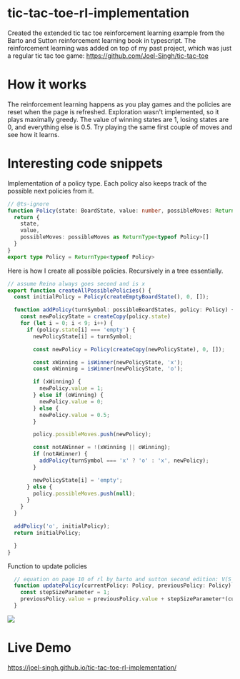 # tic-tac-toe-rl-implementation
Created the extended tic tac toe reinforcement learning example from the Barto and Sutton reinforcement learning book in typescript. The reinforcement learning was added on top of my past project, which was just a regular tic tac toe game: https://github.com/Joel-Singh/tic-tac-toe

# How it works
The reinforcement learning happens as you play games and the policies are reset when the page is refreshed. Exploration wasn't implemented, so it plays maximally greedy. The value of winning states are 1, losing states are 0, and everything else is 0.5. Try playing the same first couple of moves and see how it learns.

# Interesting code snippets
Implementation of a policy type. Each policy also keeps track of the possible next policies from it.
```typescript
// @ts-ignore
function Policy(state: BoardState, value: number, possibleMoves: ReturnType<typeof Policy>[]) {
  return {
    state,
    value,
    possibleMoves: possibleMoves as ReturnType<typeof Policy>[]
  }
}
export type Policy = ReturnType<typeof Policy>
```

Here is how I create all possible policies. Recursively in a tree essentially.
```typescript
// assume Reino always goes second and is x
export function createAllPossiblePolicies() {
  const initialPolicy = Policy(createEmptyBoardState(), 0, []);

  function addPolicy(turnSymbol: possibleBoardStates, policy: Policy) {
    const newPolicyState = createCopy(policy.state)
    for (let i = 0; i < 9; i++) {
      if (policy.state[i] === 'empty') {
        newPolicyState[i] = turnSymbol;

        const newPolicy = Policy(createCopy(newPolicyState), 0, []);

        const xWinning = isWinner(newPolicyState, 'x');
        const oWinning = isWinner(newPolicyState, 'o');

        if (xWinning) {
          newPolicy.value = 1;
        } else if (oWinning) {
          newPolicy.value = 0;
        } else {
          newPolicy.value = 0.5;
        }

        policy.possibleMoves.push(newPolicy);

        const notAWinner = !(xWinning || oWinning);
        if (notAWinner) {
          addPolicy(turnSymbol === 'x' ? 'o' : 'x', newPolicy);
        }

        newPolicyState[i] = 'empty';
      } else {
        policy.possibleMoves.push(null);
      }
    }
  }

  addPolicy('o', initialPolicy);
  return initialPolicy;

  }
}
```

Function to update policies
```typescript
  // equation on page 10 of rl by barto and sutton second edition: V(S_t) <- V(S_t) + a[V(S_t+1) - V(S_t)]
  function updatePolicy(currentPolicy: Policy, previousPolicy: Policy) {
    const stepSizeParameter = 1;
    previousPolicy.value = previousPolicy.value + stepSizeParameter*(currentPolicy.value - previousPolicy.value);
  }
```

![](./project-screenshot.png)

# Live Demo
https://joel-singh.github.io/tic-tac-toe-rl-implementation/
